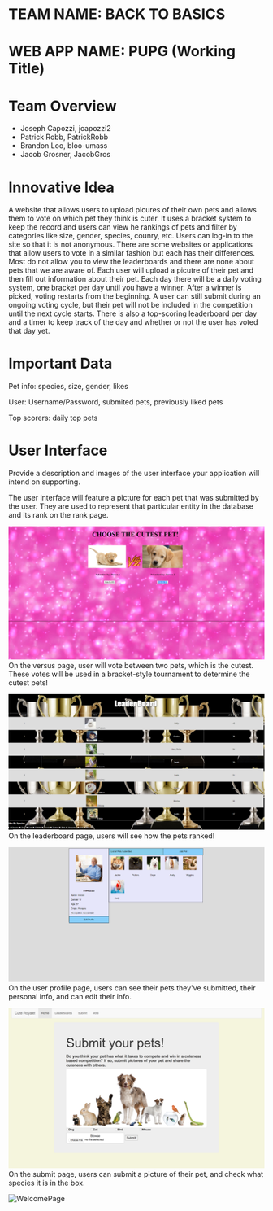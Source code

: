 # TEAM NAME: BACK TO BASICS

# WEB APP NAME: PUPG (Working Title)

# Team Overview

* Joseph Capozzi, jcapozzi2
* Patrick Robb, PatrickRobb
* Brandon Loo, bloo-umass
* Jacob Grosner, JacobGros

# Innovative Idea

A website that allows users to upload picures of their own pets and allows them to vote on which pet they think is cuter. It uses a bracket system to keep the record and users can view he rankings of pets and filter by categories like size, gender, species, counry, etc. Users can log-in to the site so that it is not anonymous. There are some websites or applications that allow users to vote in a similar fashion but each has their differences. Most do not allow you to view the leaderboards and there are none about pets that we are aware of. Each user will upload a picutre of their pet and then fill out information about their pet. Each day there will be a daily voting system, one bracket per day until you have a winner. After a winner is picked, voting restarts from the beginning. A user can still submit during an ongoing voting cycle, but their pet will not be included in the competition until the next cycle starts. There is also a top-scoring leaderboard per day and a timer to keep track of the day and whether or not the user has voted that day yet.

# Important Data

Pet info: species, size, gender, likes

User: Username/Password, submited pets, previously liked pets

Top scorers: daily top pets

# User Interface

Provide a description and images of the user interface your
application will intend on supporting.

The user interface will feature a picture for each pet that was submitted by the user. They are used to represent that particular entity in the database and its rank on the rank page. 

![VersusPage](imgs/VersusUI.png)
On the versus page, user will vote between two pets, which is the cutest. These votes will be used in a bracket-style tournament to determine the cutest pets!

![LeaderBoardPage](imgs/LeaderBoardUI.png)
On the leaderboard page, users will see how the pets ranked! 

![UserProfilePage](imgs/UserProfileUI.png)
On the user profile page, users can see their pets they've submitted, their personal info, and can edit their info. 

![SubmitUIPage](imgs/SubmitUI.png)
On the submit page, users can submit a picture of their pet, and check what species it is in the box. 

![WelcomePage](imgs/welcom_page_picture.PNG)



